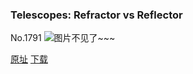 ### Telescopes: Refractor vs Reflector
No.1791
![图片不见了~~~](https://imgs.xkcd.com/comics/telescopes_refractor_vs_reflector.png)

[原址](https://xkcd.com//1791) [下载](https://imgs.xkcd.com/comics/telescopes_refractor_vs_reflector.png)

